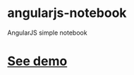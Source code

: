# angularjs-notebook
AngularJS simple notebook
<h1><a href="http://igoshein.github.io/angularjs-notebook/">See demo</a></h1>
